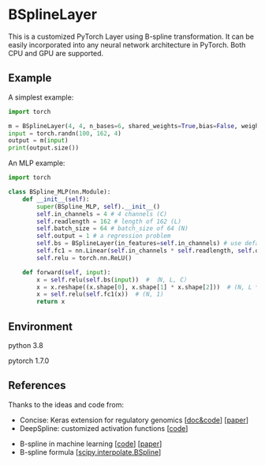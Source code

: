 # BSplineLayer

This is a customized PyTorch Layer using B-spline transformation. It can be easily incorporated into any neural network architecture in PyTorch. Both CPU and GPU are supported.



## Example

A simplest example:

```python
import torch

m = BSplineLayer(4, 4, n_bases=6, shared_weights=True,bias=False, weighted_sum=False)
input = torch.randn(100, 162, 4)
output = m(input)
print(output.size())
```

An MLP example:

```python
import torch

class BSpline_MLP(nn.Module): 
    def __init__(self):
        super(BSpline_MLP, self).__init__()
        self.in_channels = 4 # 4 channels (C)
        self.readlength = 162 # length of 162 (L)
        self.batch_size = 64 # batch_size of 64 (N)
        self.output = 1 # a regression problem
        self.bs = BSplineLayer(in_features=self.in_channels) # use default values for other arguments
        self.fc1 = nn.Linear(self.in_channels * self.readlength, self.output)
        self.relu = torch.nn.ReLU()

    def forward(self, input):
        x = self.relu(self.bs(input))  # （N, L, C）
        x = x.reshape((x.shape[0], x.shape[1] * x.shape[2]))  # (N, L * C)
        x = self.relu(self.fc1(x))  # (N, 1)
        return x
```



## Environment

python 3.8

pytorch 1.7.0



## References

Thanks to the ideas and code from:

- Concise: Keras extension for regulatory genomics [[doc&code](https://www.cmm.in.tum.de/public/docs/concise/)] [[paper](https://www.ncbi.nlm.nih.gov/pmc/articles/PMC5905632/)]
- DeepSpline: customized activation functions [[code](https://github.com/joaquimcampos/DeepSplines/tree/32e54e5de5a20e6c45ebf14e7501562170277715)]

* B-spline in machine learning [[code](https://github.com/AndreDouzette/BsplineNetworks)] [[paper](https://www.duo.uio.no/bitstream/handle/10852/61162/thesisDouzette.pdf?sequence=1)]
* B-spline formula [[scipy.interpolate.BSpline](https://docs.scipy.org/doc/scipy/reference/generated/scipy.interpolate.BSpline.html#scipy.interpolate.BSpline)] 

 
